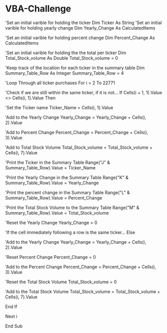 # VBA-Challenge
'Set an initial varible for holding the ticker
  Dim Ticker As String
  'Set an initial varible for holding yearly change
  Dim Yearly_Change As CalculatedItems
  
  'Set an initial varible for holding percent change
  Dim Percent_Change As CalculatedItems
  
  'Set an initial varible for holding the the total per ticker
  Dim Total_Stock_volume As Double
  Total_Stock_volume = 0
  
  'Keep track of the location for each ticker in the summary table
  Dim Summary_Table_Row As Integer
  Summary_Table_Row = 4

  'Loop Through all ticker purchases
  For i = 2 To 22771
  
  'Check if we are still within the same ticker, if it is not...
  If Cells(i + 1, 1).Value <> Cells(i, 1).Value Then
  
  'Set the Ticker name
  Ticker_Name = Cells(i, 1).Value
  
  'Add to the Yearly Change
  Yearly_Change = Yearly_Change + Cells(i, 2).Value
  
  'Add to Percent Change
  Percent_Change = Percent_Change + Cells(i, 3).Value
  
  'Add to Total Stock Volume
  Total_Stock_volume = Total_Stock_volume + Cells(i, 7).Value
  
  'Print the Ticker in the Summary Table
  Range("J" & Summary_Table_Row).Value = Ticker_Name
  
  'Print the Yearly Change in the Summary Table
  Range("K" & Summary_Table_Row).Value = Yearly_Change
  
  'Print the percent change in the Summary Table
  Range("L" & Summary_Table_Row).Value = Percent_Change
  
  'Print the Total Stock Volume to the Summary Table
  Range("M" & Summary_Table_Row).Value = Total_Stock_volume
  
  'Reset the Yearly Change
  Yearly_Change = 0
  
  'If the cell immediately following a row is the same ticker...
  Else
  
  'Add to the Yearly Change
 Yearly_Change = Yearly_Change + Cells(i, 2).Value
  
  'Reset Percent Change
  Percent_Change = 0
  

  'Add to the Percent Change
  Percent_Change = Percent_Change + Cells(i, 3).Value
  
  
  'Reset the Total Stock Volume
  Total_Stock_volume = 0

  
  'Add to the Total Stock Volume
  Total_Stock_volume = Total_Stock_volume + Cells(i, 7).Value
  
  End If
  
 Next i
  
End Sub
